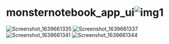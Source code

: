 # monsternotebook_app_ui![img1](https://user-images.githubusercontent.com/54988806/146381657-918b0bfc-ea97-494c-a386-d50ea5dd5eff.JPG)
![Screenshot_1639661335](https://user-images.githubusercontent.com/54988806/146381666-e9352b30-c48d-4118-a5d7-29db81b5c48a.png)
![Screenshot_1639661337](https://user-images.githubusercontent.com/54988806/146381674-62021c48-41ef-48ca-b34b-6d6c8b04c373.png)
![Screenshot_1639661341](https://user-images.githubusercontent.com/54988806/146381694-7310db71-9cfd-40ed-aa13-3db2cb545ed4.png)
![Screenshot_1639661344](https://user-images.githubusercontent.com/54988806/146381700-1227bf7d-8f9a-445c-8b82-3d7fc0947b74.png)
